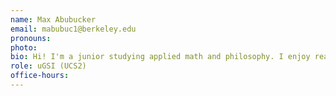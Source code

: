 ```yaml
---
name: Max Abubucker
email: mabubuc1@berkeley.edu
pronouns:
photo: 
bio: Hi! I'm a junior studying applied math and philosophy. I enjoy reading, the gym, and playing pool. I'm super excited for this semester of Data 8!
role: uGSI (UCS2)
office-hours: 
---
```

